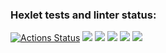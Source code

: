 ### Hexlet tests and linter status:
[![Actions Status](https://github.com/borhst/backend-project-44/workflows/hexlet-check/badge.svg)](https://github.com/borhst/backend-project-44/actions)
<a href="https://codeclimate.com/github/borhst/backend-project-44/maintainability"><img src="https://api.codeclimate.com/v1/badges/e9f113bca55031ac7817/maintainability" /></a>
<a href="https://asciinema.org/a/faBQO0B60ufwF4BP3VCwXsggc" target="_blank"><img src="https://asciinema.org/a/faBQO0B60ufwF4BP3VCwXsggc.svg" /></a>
<a href="https://asciinema.org/a/rkCtT80q9x7RoWiqguSzk66j3" target="_blank"><img src="https://asciinema.org/a/rkCtT80q9x7RoWiqguSzk66j3.svg" /></a>
<a href="https://asciinema.org/a/rxd5RpSXSipEouDSxEeoqLspO" target="_blank"><img src="https://asciinema.org/a/rxd5RpSXSipEouDSxEeoqLspO.svg" /></a>
<a href="https://asciinema.org/a/LO9C6rxT7vMSGxWwXBlou5Sjf" target="_blank"><img src="https://asciinema.org/a/LO9C6rxT7vMSGxWwXBlou5Sjf" /></a>


